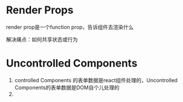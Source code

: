 # Render Props

render prop是一个function prop，告诉组件去渲染什么

解决痛点：如何共享状态或行为

# Uncontrolled Components

1. controlled Components 的表单数据是react组件处理的，Uncontrolled Components的表单数据是DOM自个儿处理的
2. 

